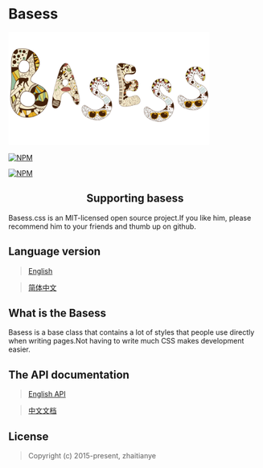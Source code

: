# Basess

<div align="left"><a href="https://github.com/zhaitianye/basess" target="_blank"><img width="400" src="./src/img/basess.png" alt="Basess logo"></a></div>

[![NPM](https://nodei.co/npm/basess.png)](https://nodei.co/npm/basess/)

[![NPM](https://nodei.co/npm-dl/basess.png)](https://nodei.co/npm/basess/)

<h2 align="center">Supporting basess</h2>

Basess.css is an MIT-licensed open source project.If you like him, please recommend him to your friends and thumb up on github.

## Language version

> [English](./README.md)

> [简体中文](./README_zh-cn.md)

## What is the Basess

Basess is a base class that contains a lot of styles that people use directly when writing pages.Not having to write much CSS makes development easier.

## The API documentation

> [English API](./doc/API_English.md)

> [中文文档](./doc/API_Chinese.md)

## License

> Copyright (c) 2015-present, zhaitianye